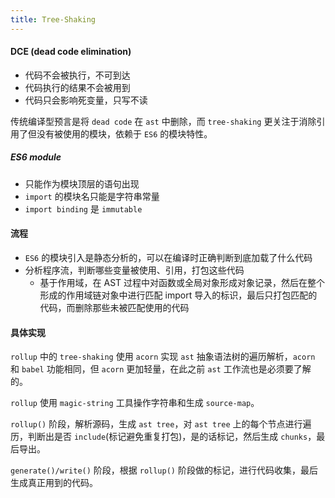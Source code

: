 ```yaml
---
title: Tree-Shaking
---
```


#### DCE (dead code elimination)

- 代码不会被执行，不可到达
- 代码执行的结果不会被用到
- 代码只会影响死变量，只写不读

传统编译型预言是将 `dead code` 在 `ast` 中删除，而 `tree-shaking` 更关注于消除引用了但没有被使用的模块，依赖于 `ES6` 的模块特性。

##### ES6 module

- 只能作为模块顶层的语句出现
- `import` 的模块名只能是字符串常量
- `import binding` 是 `immutable`

#### 流程

- `ES6` 的模块引入是静态分析的，可以在编译时正确判断到底加载了什么代码
- 分析程序流，判断哪些变量被使用、引用，打包这些代码
    - 基于作用域，在 AST 过程中对函数或全局对象形成对象记录，然后在整个形成的作用域链对象中进行匹配 import 导入的标识，最后只打包匹配的代码，而删除那些未被匹配使用的代码

#### 具体实现

`rollup` 中的 `tree-shaking` 使用 `acorn` 实现 `ast` 抽象语法树的遍历解析，`acorn` 和 `babel` 功能相同，但 `acorn` 更加轻量，在此之前 `ast` 工作流也是必须要了解的。

`rollup` 使用 `magic-string` 工具操作字符串和生成 `source-map`。

`rollup()` 阶段，解析源码，生成 `ast tree`，对 `ast tree` 上的每个节点进行遍历，判断出是否 `include`(标记避免重复打包)，是的话标记，然后生成 `chunks`，最后导出。

`generate()/write()` 阶段，根据 `rollup()` 阶段做的标记，进行代码收集，最后生成真正用到的代码。

